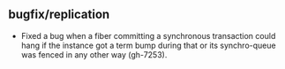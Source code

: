 ## bugfix/replication

* Fixed a bug when a fiber committing a synchronous transaction could hang if
  the instance got a term bump during that or its synchro-queue was fenced in
  any other way (gh-7253).

